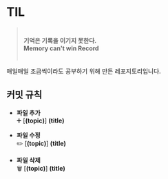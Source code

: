 # TIL
> ㅤ  
> **기억은 기록을 이기지 못한다.**  
> **Memory can't win Record**  
> ㅤ 

매일매일 조금씩이라도 공부하기 위해 만든 레포지토리입니다.

## 커밋 규칙
  - **파일 추가**  
    ➕ [**(topic)**] **(title)**

  - **파일 수정**  
    ✏️ [**(topic)**] **(title)**
  
  - **파일 삭제**  
    🗑️ [**(topic)**] **(title)**
    
